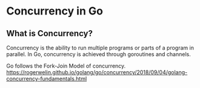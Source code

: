 # Concurrency in Go

## What is Concurrency?

Concurrency is the ability to run multiple programs or parts of a program in parallel. In Go, concurrency is achieved through goroutines and channels.

Go follows the Fork-Join Model of concurrency.
https://rogerwelin.github.io/golang/go/concurrency/2018/09/04/golang-concurrency-fundamentals.html